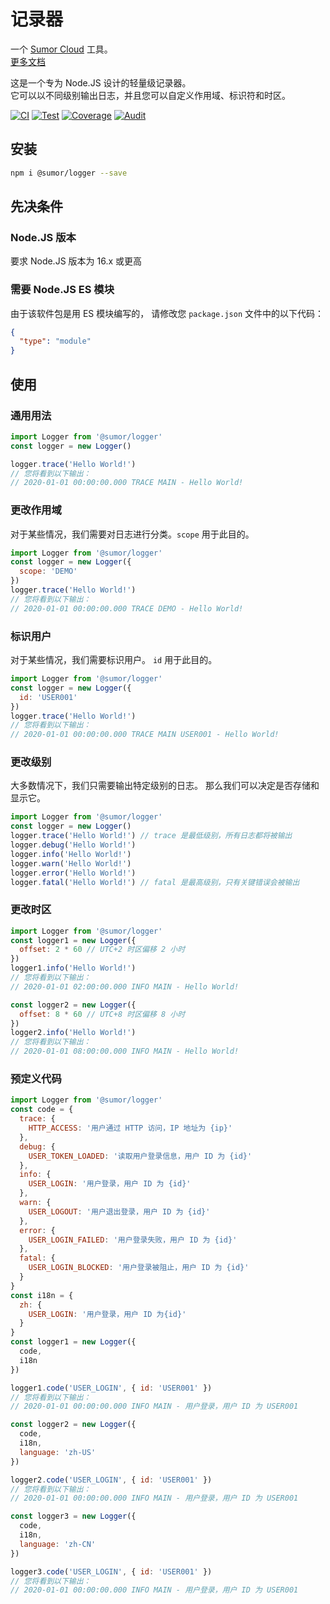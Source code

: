 # 记录器

一个 [Sumor Cloud](https://sumor.cloud) 工具。  
[更多文档](https://sumor.cloud)

这是一个专为 Node.JS 设计的轻量级记录器。  
它可以以不同级别输出日志，并且您可以自定义作用域、标识符和时区。

[![CI](https://github.com/sumor-cloud/logger/actions/workflows/ci.yml/badge.svg)](https://github.com/sumor-cloud/logger/actions/workflows/ci.yml)
[![Test](https://github.com/sumor-cloud/logger/actions/workflows/ut.yml/badge.svg)](https://github.com/sumor-cloud/logger/actions/workflows/ut.yml)
[![Coverage](https://github.com/sumor-cloud/logger/actions/workflows/coverage.yml/badge.svg)](https://github.com/sumor-cloud/logger/actions/workflows/coverage.yml)
[![Audit](https://github.com/sumor-cloud/logger/actions/workflows/audit.yml/badge.svg)](https://github.com/sumor-cloud/logger/actions/workflows/audit.yml)

## 安装

```bash
npm i @sumor/logger --save
```

## 先决条件

### Node.JS 版本

要求 Node.JS 版本为 16.x 或更高

### 需要 Node.JS ES 模块

由于该软件包是用 ES 模块编写的，
请修改您 `package.json` 文件中的以下代码：

```json
{
  "type": "module"
}
```

## 使用

### 通用用法

```js
import Logger from '@sumor/logger'
const logger = new Logger()

logger.trace('Hello World!')
// 您将看到以下输出：
// 2020-01-01 00:00:00.000 TRACE MAIN - Hello World!
```

### 更改作用域

对于某些情况，我们需要对日志进行分类。`scope` 用于此目的。

```js
import Logger from '@sumor/logger'
const logger = new Logger({
  scope: 'DEMO'
})
logger.trace('Hello World!')
// 您将看到以下输出：
// 2020-01-01 00:00:00.000 TRACE DEMO - Hello World!
```

### 标识用户

对于某些情况，我们需要标识用户。 `id` 用于此目的。

```js
import Logger from '@sumor/logger'
const logger = new Logger({
  id: 'USER001'
})
logger.trace('Hello World!')
// 您将看到以下输出：
// 2020-01-01 00:00:00.000 TRACE MAIN USER001 - Hello World!
```

### 更改级别

大多数情况下，我们只需要输出特定级别的日志。 那么我们可以决定是否存储和显示它。

```js
import Logger from '@sumor/logger'
const logger = new Logger()
logger.trace('Hello World!') // trace 是最低级别，所有日志都将被输出
logger.debug('Hello World!')
logger.info('Hello World!')
logger.warn('Hello World!')
logger.error('Hello World!')
logger.fatal('Hello World!') // fatal 是最高级别，只有关键错误会被输出
```

### 更改时区

```js
import Logger from '@sumor/logger'
const logger1 = new Logger({
  offset: 2 * 60 // UTC+2 时区偏移 2 小时
})
logger1.info('Hello World!')
// 您将看到以下输出：
// 2020-01-01 02:00:00.000 INFO MAIN - Hello World!

const logger2 = new Logger({
  offset: 8 * 60 // UTC+8 时区偏移 8 小时
})
logger2.info('Hello World!')
// 您将看到以下输出：
// 2020-01-01 08:00:00.000 INFO MAIN - Hello World!
```

### 预定义代码

```js
import Logger from '@sumor/logger'
const code = {
  trace: {
    HTTP_ACCESS: '用户通过 HTTP 访问，IP 地址为 {ip}'
  },
  debug: {
    USER_TOKEN_LOADED: '读取用户登录信息，用户 ID 为 {id}'
  },
  info: {
    USER_LOGIN: '用户登录，用户 ID 为 {id}'
  },
  warn: {
    USER_LOGOUT: '用户退出登录，用户 ID 为 {id}'
  },
  error: {
    USER_LOGIN_FAILED: '用户登录失败，用户 ID 为 {id}'
  },
  fatal: {
    USER_LOGIN_BLOCKED: '用户登录被阻止，用户 ID 为 {id}'
  }
}
const i18n = {
  zh: {
    USER_LOGIN: '用户登录，用户 ID 为{id}'
  }
}
const logger1 = new Logger({
  code,
  i18n
})

logger1.code('USER_LOGIN', { id: 'USER001' })
// 您将看到以下输出：
// 2020-01-01 00:00:00.000 INFO MAIN - 用户登录，用户 ID 为 USER001

const logger2 = new Logger({
  code,
  i18n,
  language: 'zh-US'
})

logger2.code('USER_LOGIN', { id: 'USER001' })
// 您将看到以下输出：
// 2020-01-01 00:00:00.000 INFO MAIN - 用户登录，用户 ID 为 USER001

const logger3 = new Logger({
  code,
  i18n,
  language: 'zh-CN'
})

logger3.code('USER_LOGIN', { id: 'USER001' })
// 您将看到以下输出：
// 2020-01-01 00:00:00.000 INFO MAIN - 用户登录，用户 ID 为 USER001
```
